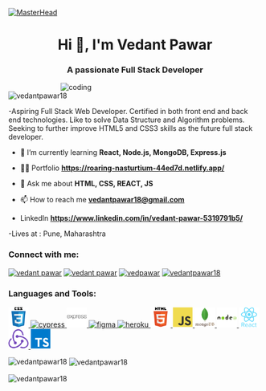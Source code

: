[![MasterHead](https://www.softprodigy.com/wp-content/uploads/2021/06/JS-Development-Gif.gif)](https://rishavchanda.io)
<h1 align="center">Hi 👋, I'm Vedant Pawar</h1>
<h3 align="center">A passionate Full Stack Developer</h3>
<img align="right" alt="coding" width="400px" src="https://miro.medium.com/max/1360/0*gqO3slLmGb4mUeje.gif">

<p align="left"> <img src="https://komarev.com/ghpvc/?username=vedantpawar18&label=Profile%20views&color=0e75b6&style=flat" alt="vedantpawar18" /> </p>

-Aspiring Full Stack Web Developer. Certified in both front end and back end technologies. Like to solve Data Structure and Algorithm problems. Seeking to further improve HTML5 and CSS3 skills as the future full stack developer.

- 🌱 I’m currently learning **React, Node.js, MongoDB, Express.js**

- 👨‍💻 Portfolio **https://roaring-nasturtium-44ed7d.netlify.app/**

- 💬 Ask me about **HTML, CSS, REACT, JS**

- 📫 How to reach me **vedantpawar18@gmail.com**

- LinkedIn **https://www.linkedin.com/in/vedant-pawar-5319791b5/**

-Lives at : Pune, Maharashtra

<h3 align="left">Connect with me:</h3>
<p align="left">
<a href="https://linkedin.com/in/vedant pawar" target="blank"><img align="center" src="https://raw.githubusercontent.com/rahuldkjain/github-profile-readme-generator/master/src/images/icons/Social/linked-in-alt.svg" alt="vedant pawar" height="30" width="40" /></a>
<a href="https://dribbble.com/vedant pawar" target="blank"><img align="center" src="https://raw.githubusercontent.com/rahuldkjain/github-profile-readme-generator/master/src/images/icons/Social/dribbble.svg" alt="vedant pawar" height="30" width="40" /></a>
<a href="https://www.behance.net/vedpawar" target="blank"><img align="center" src="https://raw.githubusercontent.com/rahuldkjain/github-profile-readme-generator/master/src/images/icons/Social/behance.svg" alt="vedpawar" height="30" width="40" /></a>
<a href="https://www.hackerrank.com/vedantpawar18" target="blank"><img align="center" src="https://raw.githubusercontent.com/rahuldkjain/github-profile-readme-generator/master/src/images/icons/Social/hackerrank.svg" alt="vedantpawar18" height="30" width="40" /></a>
</p>

<h3 align="left">Languages and Tools:</h3>
<p align="left"> <a href="https://www.w3schools.com/css/" target="_blank" rel="noreferrer"> <img src="https://raw.githubusercontent.com/devicons/devicon/master/icons/css3/css3-original-wordmark.svg" alt="css3" width="40" height="40"/> </a> <a href="https://www.cypress.io" target="_blank" rel="noreferrer"> <img src="https://raw.githubusercontent.com/simple-icons/simple-icons/6e46ec1fc23b60c8fd0d2f2ff46db82e16dbd75f/icons/cypress.svg" alt="cypress" width="40" height="40"/> </a> <a href="https://expressjs.com" target="_blank" rel="noreferrer"> <img src="https://raw.githubusercontent.com/devicons/devicon/master/icons/express/express-original-wordmark.svg" alt="express" width="40" height="40"/> </a> <a href="https://www.figma.com/" target="_blank" rel="noreferrer"> <img src="https://www.vectorlogo.zone/logos/figma/figma-icon.svg" alt="figma" width="40" height="40"/> </a> <a href="https://heroku.com" target="_blank" rel="noreferrer"> <img src="https://www.vectorlogo.zone/logos/heroku/heroku-icon.svg" alt="heroku" width="40" height="40"/> </a> <a href="https://www.w3.org/html/" target="_blank" rel="noreferrer"> <img src="https://raw.githubusercontent.com/devicons/devicon/master/icons/html5/html5-original-wordmark.svg" alt="html5" width="40" height="40"/> </a> <a href="https://developer.mozilla.org/en-US/docs/Web/JavaScript" target="_blank" rel="noreferrer"> <img src="https://raw.githubusercontent.com/devicons/devicon/master/icons/javascript/javascript-original.svg" alt="javascript" width="40" height="40"/> </a> <a href="https://www.mongodb.com/" target="_blank" rel="noreferrer"> <img src="https://raw.githubusercontent.com/devicons/devicon/master/icons/mongodb/mongodb-original-wordmark.svg" alt="mongodb" width="40" height="40"/> </a> <a href="https://nodejs.org" target="_blank" rel="noreferrer"> <img src="https://raw.githubusercontent.com/devicons/devicon/master/icons/nodejs/nodejs-original-wordmark.svg" alt="nodejs" width="40" height="40"/> </a> <a href="https://reactjs.org/" target="_blank" rel="noreferrer"> <img src="https://raw.githubusercontent.com/devicons/devicon/master/icons/react/react-original-wordmark.svg" alt="react" width="40" height="40"/> </a> <a href="https://redux.js.org" target="_blank" rel="noreferrer"> <img src="https://raw.githubusercontent.com/devicons/devicon/master/icons/redux/redux-original.svg" alt="redux" width="40" height="40"/> </a> <a href="https://www.typescriptlang.org/" target="_blank" rel="noreferrer"> <img src="https://raw.githubusercontent.com/devicons/devicon/master/icons/typescript/typescript-original.svg" alt="typescript" width="40" height="40"/> </a> </p>

<p><img align="left" src="https://github-readme-stats.vercel.app/api/top-langs?username=vedantpawar18&show_icons=true&locale=en&layout=compact" alt="vedantpawar18" /></p>

<p>&nbsp;<img align="center" src="https://github-readme-stats.vercel.app/api?username=vedantpawar18&show_icons=true&locale=en" alt="vedantpawar18" /></p>

<p><img align="center" src="https://github-readme-streak-stats.herokuapp.com/?user=vedantpawar18&" alt="vedantpawar18" /></p>
